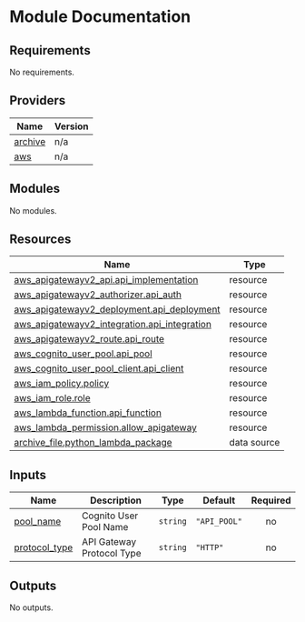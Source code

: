 <!-- BEGIN_TF_DOCS -->
# Module Documentation
  ## Requirements

No requirements.

## Providers

| Name | Version |
|------|---------|
| <a name="provider_archive"></a> [archive](#provider\_archive) | n/a |
| <a name="provider_aws"></a> [aws](#provider\_aws) | n/a |

## Modules

No modules.

## Resources

| Name | Type |
|------|------|
| [aws_apigatewayv2_api.api_implementation](https://registry.terraform.io/providers/hashicorp/aws/latest/docs/resources/apigatewayv2_api) | resource |
| [aws_apigatewayv2_authorizer.api_auth](https://registry.terraform.io/providers/hashicorp/aws/latest/docs/resources/apigatewayv2_authorizer) | resource |
| [aws_apigatewayv2_deployment.api_deployment](https://registry.terraform.io/providers/hashicorp/aws/latest/docs/resources/apigatewayv2_deployment) | resource |
| [aws_apigatewayv2_integration.api_integration](https://registry.terraform.io/providers/hashicorp/aws/latest/docs/resources/apigatewayv2_integration) | resource |
| [aws_apigatewayv2_route.api_route](https://registry.terraform.io/providers/hashicorp/aws/latest/docs/resources/apigatewayv2_route) | resource |
| [aws_cognito_user_pool.api_pool](https://registry.terraform.io/providers/hashicorp/aws/latest/docs/resources/cognito_user_pool) | resource |
| [aws_cognito_user_pool_client.api_client](https://registry.terraform.io/providers/hashicorp/aws/latest/docs/resources/cognito_user_pool_client) | resource |
| [aws_iam_policy.policy](https://registry.terraform.io/providers/hashicorp/aws/latest/docs/resources/iam_policy) | resource |
| [aws_iam_role.role](https://registry.terraform.io/providers/hashicorp/aws/latest/docs/resources/iam_role) | resource |
| [aws_lambda_function.api_function](https://registry.terraform.io/providers/hashicorp/aws/latest/docs/resources/lambda_function) | resource |
| [aws_lambda_permission.allow_apigateway](https://registry.terraform.io/providers/hashicorp/aws/latest/docs/resources/lambda_permission) | resource |
| [archive_file.python_lambda_package](https://registry.terraform.io/providers/hashicorp/archive/latest/docs/data-sources/file) | data source |

## Inputs

| Name | Description | Type | Default | Required |
|------|-------------|------|---------|:--------:|
| <a name="input_pool_name"></a> [pool\_name](#input\_pool\_name) | Cognito User Pool Name | `string` | `"API_POOL"` | no |
| <a name="input_protocol_type"></a> [protocol\_type](#input\_protocol\_type) | API Gateway Protocol Type | `string` | `"HTTP"` | no |

## Outputs

No outputs.
<!-- END_TF_DOCS -->